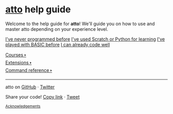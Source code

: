 <div class="popoutOnly">
    <h1 class="stylised"><a href="./index.html">atto</a> help guide</h1>
</div>

Welcome to the help guide for **atto**! We'll guide you on how to use and master atto depending on your experience level.

<a href="/beginner.md" class="card darkGreen">I've never programmed before</a>
<a href="/fromedu.md" class="card purple">I've used Scratch or Python for learning</a>
<a href="/frombasic.md" class="card darkBlue">I've played with BASIC before</a>
<a href="/advanced.md" class="card magenta">I can already code well</a>

[Courses 🢒](/courses/index.md)<br>
[Extensions 🢒](/extensions/index.md)<br>
[Command reference 🢒](/reference/index.md)

---

atto on <a href="https://github.com/devicefuture/atto" title="devicefuture/atto" target="_blank">GitHub</a> · <a href="https://twitter.com/codeurdreams" title="@codeurdreams" target="_blank">Twitter</a>

<div class="mainOnly">
    <p>Share your code! <a href="javascript:shareProgramLink();">Copy link</a> · <a href="/tweet.md">Tweet</a></p>
</div>

<small><a href="/acknowledgements.md">Acknowledgements</a></small>